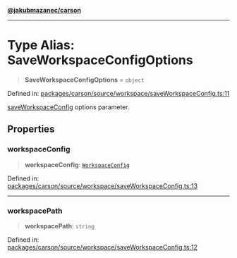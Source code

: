 [**@jakubmazanec/carson**](../README.md)

---

# Type Alias: SaveWorkspaceConfigOptions

> **SaveWorkspaceConfigOptions** = `object`

Defined in:
[packages/carson/source/workspace/saveWorkspaceConfig.ts:11](https://github.com/jakubmazanec/tools/blob/a9ba87d349a220bbed24d161794f90a6ba6009e5/packages/carson/source/workspace/saveWorkspaceConfig.ts#L11)

[saveWorkspaceConfig](../functions/saveWorkspaceConfig.md) options parameter.

## Properties

### workspaceConfig

> **workspaceConfig**: [`WorkspaceConfig`](WorkspaceConfig.md)

Defined in:
[packages/carson/source/workspace/saveWorkspaceConfig.ts:13](https://github.com/jakubmazanec/tools/blob/a9ba87d349a220bbed24d161794f90a6ba6009e5/packages/carson/source/workspace/saveWorkspaceConfig.ts#L13)

---

### workspacePath

> **workspacePath**: `string`

Defined in:
[packages/carson/source/workspace/saveWorkspaceConfig.ts:12](https://github.com/jakubmazanec/tools/blob/a9ba87d349a220bbed24d161794f90a6ba6009e5/packages/carson/source/workspace/saveWorkspaceConfig.ts#L12)
